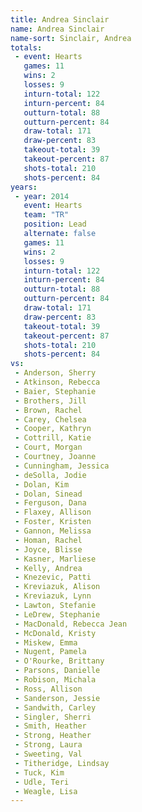 ```yaml
---
title: Andrea Sinclair
name: Andrea Sinclair
name-sort: Sinclair, Andrea
totals:
 - event: Hearts
   games: 11
   wins: 2
   losses: 9
   inturn-total: 122
   inturn-percent: 84
   outturn-total: 88
   outturn-percent: 84
   draw-total: 171
   draw-percent: 83
   takeout-total: 39
   takeout-percent: 87
   shots-total: 210
   shots-percent: 84
years:
 - year: 2014
   event: Hearts
   team: "TR"
   position: Lead
   alternate: false
   games: 11
   wins: 2
   losses: 9
   inturn-total: 122
   inturn-percent: 84
   outturn-total: 88
   outturn-percent: 84
   draw-total: 171
   draw-percent: 83
   takeout-total: 39
   takeout-percent: 87
   shots-total: 210
   shots-percent: 84
vs:
 - Anderson, Sherry
 - Atkinson, Rebecca
 - Baier, Stephanie
 - Brothers, Jill
 - Brown, Rachel
 - Carey, Chelsea
 - Cooper, Kathryn
 - Cottrill, Katie
 - Court, Morgan
 - Courtney, Joanne
 - Cunningham, Jessica
 - deSolla, Jodie
 - Dolan, Kim
 - Dolan, Sinead
 - Ferguson, Dana
 - Flaxey, Allison
 - Foster, Kristen
 - Gannon, Melissa
 - Homan, Rachel
 - Joyce, Blisse
 - Kasner, Marliese
 - Kelly, Andrea
 - Knezevic, Patti
 - Kreviazuk, Alison
 - Kreviazuk, Lynn
 - Lawton, Stefanie
 - LeDrew, Stephanie
 - MacDonald, Rebecca Jean
 - McDonald, Kristy
 - Miskew, Emma
 - Nugent, Pamela
 - O'Rourke, Brittany
 - Parsons, Danielle
 - Robison, Michala
 - Ross, Allison
 - Sanderson, Jessie
 - Sandwith, Carley
 - Singler, Sherri
 - Smith, Heather
 - Strong, Heather
 - Strong, Laura
 - Sweeting, Val
 - Titheridge, Lindsay
 - Tuck, Kim
 - Udle, Teri
 - Weagle, Lisa
---
```

